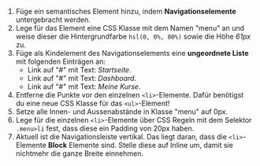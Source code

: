 1. Füge ein semantisches Element hinzu, indem **Navigationselemente** untergebracht werden.
2. Lege für das Element eine CSS Klasse mit dem Namen "menu" an und weise dieser die Hintergrundfarbe `hsl(0, 0%, 80%)` sowie die Höhe *61px* zu.
3. Füge als Kindelement des Navigationselements eine **ungeordnete Liste** mit folgenden Einträgen an:
     - Link auf "#" mit Text: *Startseite*.
     - Link auf "#" mit Text: *Dashboard*.
     - Link auf "#" mit Text: *Meine Kurse*.
4. Entferne die Punkte vor den einzelnen `<li>`-Elemente. Dafür benötigst du eine neue CSS Klasse für das `<ul>`-Element! 
5. Setze alle Innen- und Aussenabstände in Klasse "menu" auf 0px.
5. Lege für die einzelnen `<li>`-Elemente über CSS Regeln mit dem Selektor `.menu>li` fest, dass diese ein Padding von 20px haben.
6. Aktuell ist die Navigationsleiste vertikal. Das liegt daran, dass die `<li>`-Elemente **Block** Elemente sind. Stelle diese auf Inline um, damit sie nichtmehr die ganze Breite einnehmen.